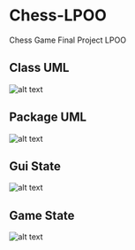 # Chess-LPOO
Chess Game Final Project LPOO

## Class UML
![alt text](http://imageshack.com/a/img923/3119/hEBVlC.png)

## Package UML
![alt text](http://imageshack.com/a/img922/1767/2LGjGW.png)


## Gui State
![alt text](http://imageshack.com/a/img924/3448/ilQZxr.png)

## Game State
![alt text](http://imageshack.com/a/img923/2043/Za8JVd.png)
